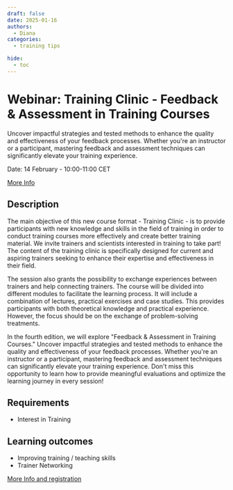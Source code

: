 ```yaml
---
draft: false
date: 2025-01-16
authors:
  - Diana
categories:
  - training tips

hide:
  - toc
---
```


# Webinar: Training Clinic - Feedback & Assessment in Training Courses

Uncover impactful strategies and tested methods to enhance the quality and effectiveness of your feedback processes. Whether you're an instructor or a participant, mastering feedback and assessment techniques can significantly elevate your training experience.

Date: 14 February - 10:00-11:00 CET

[More Info](https://www.denbi.de/training-courses-2025/1829-training-clinic-february-2025) 

<!-- more -->

## Description

The main objective of this new course format - Training Clinic - is to provide participants with new knowledge and skills in the field of training in order to conduct training courses more effectively and create better training material. We invite trainers and scientists interested in training to take part! The content of the training clinic is specifically designed for current and aspiring trainers seeking to enhance their expertise and effectiveness in their field.

The session also grants the possibility to exchange experiences between trainers and help connecting trainers. The course will be divided into different modules to facilitate the learning process. It will include a combination of lectures, practical exercises and case studies. This provides participants with both theoretical knowledge and practical experience. However, the focus should be on the exchange of problem-solving treatments. 

In the fourth edition, we will explore "Feedback & Assessment in Training Courses." Uncover impactful strategies and tested methods to enhance the quality and effectiveness of your feedback processes. Whether you're an instructor or a participant, mastering feedback and assessment techniques can significantly elevate your training experience. Don't miss this opportunity to learn how to provide meaningful evaluations and optimize the learning journey in every session!

## Requirements

* Interest in Training

## Learning outcomes

- Improving training / teaching skills
- Trainer Networking

[More Info and registration](https://www.denbi.de/training-courses-2025/1829-training-clinic-february-2025) 

